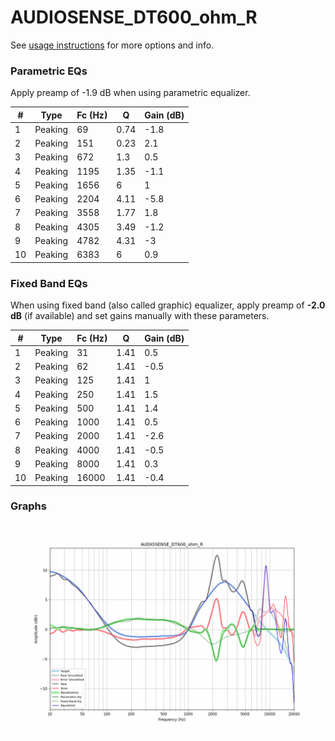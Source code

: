 # AUDIOSENSE_DT600_ohm_R
See [usage instructions](https://github.com/jaakkopasanen/AutoEq#usage) for more options and info.

### Parametric EQs
Apply preamp of -1.9 dB when using parametric equalizer.

|   # | Type    |   Fc (Hz) |    Q |   Gain (dB) |
|-----|---------|-----------|------|-------------|
|   1 | Peaking |        69 | 0.74 |        -1.8 |
|   2 | Peaking |       151 | 0.23 |         2.1 |
|   3 | Peaking |       672 | 1.3  |         0.5 |
|   4 | Peaking |      1195 | 1.35 |        -1.1 |
|   5 | Peaking |      1656 | 6    |         1   |
|   6 | Peaking |      2204 | 4.11 |        -5.8 |
|   7 | Peaking |      3558 | 1.77 |         1.8 |
|   8 | Peaking |      4305 | 3.49 |        -1.2 |
|   9 | Peaking |      4782 | 4.31 |        -3   |
|  10 | Peaking |      6383 | 6    |         0.9 |

### Fixed Band EQs
When using fixed band (also called graphic) equalizer, apply preamp of **-2.0 dB** (if available) and set gains manually with these parameters.

|   # | Type    |   Fc (Hz) |    Q |   Gain (dB) |
|-----|---------|-----------|------|-------------|
|   1 | Peaking |        31 | 1.41 |         0.5 |
|   2 | Peaking |        62 | 1.41 |        -0.5 |
|   3 | Peaking |       125 | 1.41 |         1   |
|   4 | Peaking |       250 | 1.41 |         1.5 |
|   5 | Peaking |       500 | 1.41 |         1.4 |
|   6 | Peaking |      1000 | 1.41 |         0.5 |
|   7 | Peaking |      2000 | 1.41 |        -2.6 |
|   8 | Peaking |      4000 | 1.41 |        -0.5 |
|   9 | Peaking |      8000 | 1.41 |         0.3 |
|  10 | Peaking |     16000 | 1.41 |        -0.4 |

### Graphs
![](./AUDIOSENSE_DT600_ohm_R.png)
